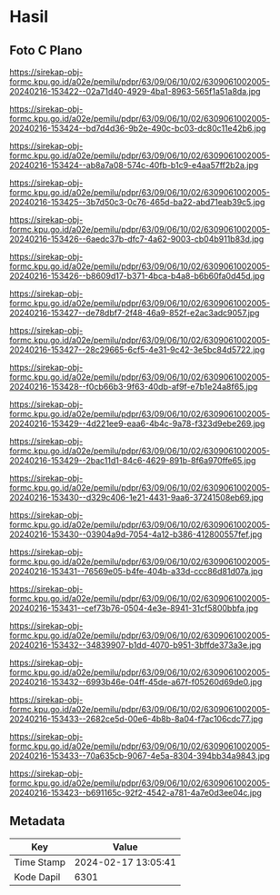 # Hasil

## Foto C Plano

https://sirekap-obj-formc.kpu.go.id/a02e/pemilu/pdpr/63/09/06/10/02/6309061002005-20240216-153422--02a71d40-4929-4ba1-8963-565f1a51a8da.jpg

https://sirekap-obj-formc.kpu.go.id/a02e/pemilu/pdpr/63/09/06/10/02/6309061002005-20240216-153424--bd7d4d36-9b2e-490c-bc03-dc80c11e42b6.jpg

https://sirekap-obj-formc.kpu.go.id/a02e/pemilu/pdpr/63/09/06/10/02/6309061002005-20240216-153424--ab8a7a08-574c-40fb-b1c9-e4aa57ff2b2a.jpg

https://sirekap-obj-formc.kpu.go.id/a02e/pemilu/pdpr/63/09/06/10/02/6309061002005-20240216-153425--3b7d50c3-0c76-465d-ba22-abd71eab39c5.jpg

https://sirekap-obj-formc.kpu.go.id/a02e/pemilu/pdpr/63/09/06/10/02/6309061002005-20240216-153426--6aedc37b-dfc7-4a62-9003-cb04b911b83d.jpg

https://sirekap-obj-formc.kpu.go.id/a02e/pemilu/pdpr/63/09/06/10/02/6309061002005-20240216-153426--b8609d17-b371-4bca-b4a8-b6b60fa0d45d.jpg

https://sirekap-obj-formc.kpu.go.id/a02e/pemilu/pdpr/63/09/06/10/02/6309061002005-20240216-153427--de78dbf7-2f48-46a9-852f-e2ac3adc9057.jpg

https://sirekap-obj-formc.kpu.go.id/a02e/pemilu/pdpr/63/09/06/10/02/6309061002005-20240216-153427--28c29665-6cf5-4e31-9c42-3e5bc84d5722.jpg

https://sirekap-obj-formc.kpu.go.id/a02e/pemilu/pdpr/63/09/06/10/02/6309061002005-20240216-153428--f0cb66b3-9f63-40db-af9f-e7b1e24a8f65.jpg

https://sirekap-obj-formc.kpu.go.id/a02e/pemilu/pdpr/63/09/06/10/02/6309061002005-20240216-153429--4d221ee9-eaa6-4b4c-9a78-f323d9ebe269.jpg

https://sirekap-obj-formc.kpu.go.id/a02e/pemilu/pdpr/63/09/06/10/02/6309061002005-20240216-153429--2bac11d1-84c6-4629-891b-8f6a970ffe65.jpg

https://sirekap-obj-formc.kpu.go.id/a02e/pemilu/pdpr/63/09/06/10/02/6309061002005-20240216-153430--d329c406-1e21-4431-9aa6-37241508eb69.jpg

https://sirekap-obj-formc.kpu.go.id/a02e/pemilu/pdpr/63/09/06/10/02/6309061002005-20240216-153430--03904a9d-7054-4a12-b386-412800557fef.jpg

https://sirekap-obj-formc.kpu.go.id/a02e/pemilu/pdpr/63/09/06/10/02/6309061002005-20240216-153431--76569e05-b4fe-404b-a33d-ccc86d81d07a.jpg

https://sirekap-obj-formc.kpu.go.id/a02e/pemilu/pdpr/63/09/06/10/02/6309061002005-20240216-153431--cef73b76-0504-4e3e-8941-31cf5800bbfa.jpg

https://sirekap-obj-formc.kpu.go.id/a02e/pemilu/pdpr/63/09/06/10/02/6309061002005-20240216-153432--34839907-b1dd-4070-b951-3bffde373a3e.jpg

https://sirekap-obj-formc.kpu.go.id/a02e/pemilu/pdpr/63/09/06/10/02/6309061002005-20240216-153432--6993b46e-04ff-45de-a67f-f05260d69de0.jpg

https://sirekap-obj-formc.kpu.go.id/a02e/pemilu/pdpr/63/09/06/10/02/6309061002005-20240216-153433--2682ce5d-00e6-4b8b-8a04-f7ac106cdc77.jpg

https://sirekap-obj-formc.kpu.go.id/a02e/pemilu/pdpr/63/09/06/10/02/6309061002005-20240216-153433--70a635cb-9067-4e5a-8304-394bb34a9843.jpg

https://sirekap-obj-formc.kpu.go.id/a02e/pemilu/pdpr/63/09/06/10/02/6309061002005-20240216-153423--b691165c-92f2-4542-a781-4a7e0d3ee04c.jpg


## Metadata

| Key        | Value               |
| ---------- | ------------------- |
| Time Stamp | 2024-02-17 13:05:41 |
| Kode Dapil | 6301                |



